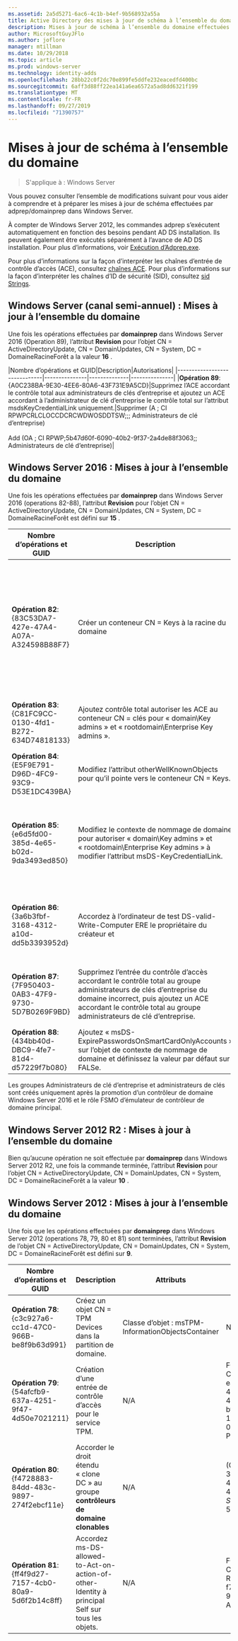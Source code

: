 ```yaml
---
ms.assetid: 2a5d5271-6ac6-4c1b-b4ef-9b568932a55a
title: Active Directory des mises à jour de schéma à l’ensemble du domaine
description: Mises à jour de schéma à l’ensemble du domaine effectuées par adprep/domainprep lors de la promotion d’un contrôleur de domaine
author: MicrosoftGuyJFlo
ms.author: joflore
manager: mtillman
ms.date: 10/29/2018
ms.topic: article
ms.prod: windows-server
ms.technology: identity-adds
ms.openlocfilehash: 28bb22c0f2dc70e899fe5ddfe232eacedfd400bc
ms.sourcegitcommit: 6aff3d88ff22ea141a6ea6572a5ad8dd6321f199
ms.translationtype: MT
ms.contentlocale: fr-FR
ms.lasthandoff: 09/27/2019
ms.locfileid: "71390757"
---
```

# <a name="domain-wide-schema-updates"></a>Mises à jour de schéma à l’ensemble du domaine

>S'applique à : Windows Server

Vous pouvez consulter l’ensemble de modifications suivant pour vous aider à comprendre et à préparer les mises à jour de schéma effectuées par adprep/domainprep dans Windows Server.

À compter de Windows Server 2012, les commandes adprep s’exécutent automatiquement en fonction des besoins pendant AD DS installation. Ils peuvent également être exécutés séparément à l’avance de AD DS installation. Pour plus d’informations, voir [Exécution d’Adprep.exe](https://technet.microsoft.com/library/dd464018(v=ws.10).aspx).

Pour plus d’informations sur la façon d’interpréter les chaînes d’entrée de contrôle d’accès (ACE), consultez [chaînes ACE](https://msdn.microsoft.com/library/aa374928(VS.85).aspx). Pour plus d’informations sur la façon d’interpréter les chaînes d’ID de sécurité (SID), consultez [sid Strings](https://msdn.microsoft.com/library/aa379602(VS.85).aspx).

## <a name="windows-server-semi-annual-channel-domain-wide-updates"></a>Windows Server (canal semi-annuel) : Mises à jour à l’ensemble du domaine

Une fois les opérations effectuées par **domainprep** dans Windows Server 2016 (Operation 89), l’attribut **Revision** pour l’objet CN = ActiveDirectoryUpdate, CN = DomainUpdates, CN = System, DC = DomaineRacineForêt a la valeur **16** .

|Nombre d’opérations et GUID|Description|Autorisations|
|------------------------------|---------------|--------------|---------------|
|**Opération 89**: {A0C238BA-9E30-4EE6-80A6-43F731E9A5CD}|Supprimez l’ACE accordant le contrôle total aux administrateurs de clés d’entreprise et ajoutez un ACE accordant à l’administrateur de clé d’entreprise le contrôle total sur l’attribut msdsKeyCredentialLink uniquement.|Supprimer (A ; CI RPWPCRLCLOCCDCRCWDWOSDDTSW;;; Administrateurs de clé d’entreprise) <br /> <br />Add (OA ; CI RPWP;5b47d60f-6090-40b2-9f37-2a4de88f3063;; Administrateurs de clé d’entreprise)|

## <a name="windows-server-2016-domain-wide-updates"></a>Windows Server 2016 : Mises à jour à l’ensemble du domaine

Une fois les opérations effectuées par **domainprep** dans Windows Server 2016 (operations 82-88), l’attribut **Revision** pour l’objet CN = ActiveDirectoryUpdate, CN = DomainUpdates, CN = System, DC = DomaineRacineForêt est défini sur **15** .

|Nombre d’opérations et GUID|Description|Attributs|Autorisations|
|------------------------------|---------------|--------------|---------------|
|**Opération 82**: {83C53DA7-427e-47A4-A07A-A324598B88F7}|Créer un conteneur CN = Keys à la racine du domaine|-objectClass : conteneur<br />descriptive Conteneur par défaut pour les objets d’informations d’identification de clé<br />- ShowInAdvancedViewOnly: TRUE|UN CI RPWPCRLCLOCCDCRCWDWOSDDTSW;;; EA<br />UN CI RPWPCRLCLOCCDCRCWDWOSDDTSW ;;;D UN<br />UN CI RPWPCRLCLOCCDCRCWDWOSDDTSW;;; SY<br />UN CI RPWPCRLCLOCCDCRCWDWOSDDTSW ;;;D E<br />UN CI RPWPCRLCLOCCDCRCWDWOSDDTSW;;; ED|
|**Opération 83**: {C81FC9CC-0130-4fd1-B272-634D74818133}|Ajoutez contrôle total autoriser les ACE au conteneur CN = clés pour « domain\Key admins » et « rootdomain\Enterprise Key admins ».|N/A|Un CI RPWPCRLCLOCCDCRCWDWOSDDTSW;;; Administrateurs de clés)<br />Un CI RPWPCRLCLOCCDCRCWDWOSDDTSW;;; Administrateurs de clé d’entreprise)|
|**Opération 84**: {E5F9E791-D96D-4FC9-93C9-D53E1DC439BA}|Modifiez l’attribut otherWellKnownObjects pour qu’il pointe vers le conteneur CN = Keys.|- otherWellKnownObjects: B :32:683A24E2E8164BD3AF86AC3C2CF3F981 : CN = clés,% WS|N/A|
|**Opération 85**: {e6d5fd00-385d-4e65-b02d-9da3493ed850}|Modifiez le contexte de nommage de domaine pour autoriser « domain\Key admins » et « rootdomain\Enterprise Key admins » à modifier l’attribut msDS-KeyCredentialLink. |N/A|FONCTIONNEMENT CI RPWP;5b47d60f-6090-40b2-9f37-2a4de88f3063;; Administrateurs de clés)<br />FONCTIONNEMENT CI RPWP;5b47d60f-6090-40b2-9f37-2a4de88f3063;; Les administrateurs de clé d’entreprise dans le domaine racine, mais dans les domaines non racine, ont provoqué une fausse entrée de l’ACE relative au domaine avec un SID non résoluble-527.|
|**Opération 86**: {3a6b3fbf-3168-4312-a10d-dd5b3393952d}|Accordez à l’ordinateur de test DS-valid-Write-Computer ERE le propriétaire du créateur et|N/A|FONCTIONNEMENT CIIO ; SW ; 9b026da6-0d3c-465C-8bee-5199d7165cba ; bf967a86-0de6-11D0-A285-00aa003049e2 ; PS)<br />FONCTIONNEMENT CIIO ; SW ; 9b026da6-0d3c-465C-8bee-5199d7165cba ; bf967a86-0de6-11D0-A285-00aa003049e2 ; CO)|
|**Opération 87**: {7F950403-0AB3-47F9-9730-5D7B0269F9BD}|Supprimez l’entrée du contrôle d’accès accordant le contrôle total au groupe administrateurs de clés d’entreprise du domaine incorrect, puis ajoutez un ACE accordant le contrôle total au groupe administrateurs de clé d’entreprise. |N/A|Supprimer (A ; CI RPWPCRLCLOCCDCRCWDWOSDDTSW;;; Administrateurs de clé d’entreprise)<br /> <br />Ajouter (A ; CI RPWPCRLCLOCCDCRCWDWOSDDTSW;;; Administrateurs de clé d’entreprise)|
|**Opération 88**: {434bb40d-DBC9-4fe7-81d4-d57229f7b080}|Ajoutez « msDS-ExpirePasswordsOnSmartCardOnlyAccounts » sur l’objet de contexte de nommage de domaine et définissez la valeur par défaut sur FALSe.|N/A|N/A|

Les groupes Administrateurs de clé d’entreprise et administrateurs de clés sont créés uniquement après la promotion d’un contrôleur de domaine Windows Server 2016 et le rôle FSMO d’émulateur de contrôleur de domaine principal.

## <a name="windows-server-2012-r2-domain-wide-updates"></a>Windows Server 2012 R2 : Mises à jour à l’ensemble du domaine

Bien qu’aucune opération ne soit effectuée par **domainprep** dans Windows Server 2012 R2, une fois la commande terminée, l’attribut **Revision** pour l’objet CN = ActiveDirectoryUpdate, CN = DomainUpdates, CN = System, DC = DomaineRacineForêt a la valeur **10** .

## <a name="windows-server-2012-domain-wide-updates"></a>Windows Server 2012 : Mises à jour à l’ensemble du domaine

Une fois que les opérations effectuées par **domainprep** dans Windows Server 2012 (operations 78, 79, 80 et 81) sont terminées, l’attribut **Revision** de l’objet CN = ActiveDirectoryUpdate, CN = DomainUpdates, CN = System, DC = DomaineRacineForêt est défini sur **9**.

|Nombre d’opérations et GUID|Description|Attributs|Autorisations|
|------------------------------|---------------|--------------|---------------|
|**Opération 78**: {c3c927a6-cc1d-47C0-966B-be8f9b63d991}|Créez un objet CN = TPM Devices dans la partition de domaine.|Classe d’objet : msTPM-InformationObjectsContainer|N/A|
|**Opération 79**: {54afcfb9-637a-4251-9f47-4d50e7021211}|Création d’une entrée de contrôle d’accès pour le service TPM.|N/A|FONCTIONNEMENT CIIO; WP ; ea1b7b93-5e48-46D5-bc6c-4df4fda78a35 ; bf967a86-0de6-11D0-A285-00aa003049e2 ; PS)|
|**Opération 80**: {f4728883-84dd-483c-9897-274f2ebcf11e}|Accorder le droit étendu « clone DC » au groupe **contrôleurs de domaine clonables**|N/A|(OA ;; CR ; 3e0f7e18-2C7A-4c10-BA82-4d926db99a3e ;; *SID de domaine*-522)|
|**Opération 81**: {ff4f9d27-7157-4cb0-80a9-5d6f2b14c8ff}|Accordez ms-DS-allowed-to-Act-on-action-of-other-Identity à principal Self sur tous les objets.|N/A|FONCTIONNEMENT CIOI; RPWP;3f78c3e5-f79a-46bd-a0b8-9d18116ddc79;; ALIMENTATION|
